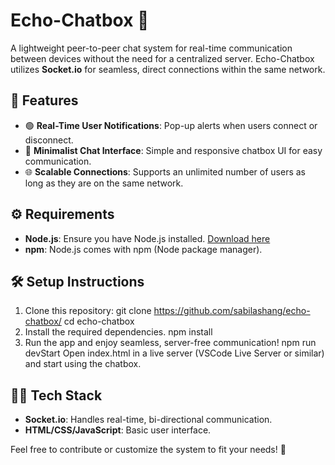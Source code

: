 # **Echo-Chatbox** 💬

A lightweight peer-to-peer chat system for real-time communication between devices without the need for a centralized server. Echo-Chatbox utilizes **Socket.io** for seamless, direct connections within the same network.

## 🚀 Features
- 🟢 **Real-Time User Notifications**: Pop-up alerts when users connect or disconnect.
- 💬 **Minimalist Chat Interface**: Simple and responsive chatbox UI for easy communication.
- 🌐 **Scalable Connections**: Supports an unlimited number of users as long as they are on the same network.
  
## ⚙️ Requirements
- **Node.js**: Ensure you have Node.js installed. [Download here](https://nodejs.org/)
- **npm**: Node.js comes with npm (Node package manager).

## 🛠️ Setup Instructions
1. Clone this repository:
        git clone https://github.com/sabilashang/echo-chatbox/
        cd echo-chatbox
2. Install the required dependencies.
        npm install
4. Run the app and enjoy seamless, server-free communication!
        npm run devStart
        Open index.html in a live server (VSCode Live Server or similar) and start using the chatbox.

## 🧑‍💻 Tech Stack
- **Socket.io**: Handles real-time, bi-directional communication.
- **HTML/CSS/JavaScript**: Basic user interface.

Feel free to contribute or customize the system to fit your needs! 🎉
